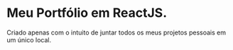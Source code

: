 # Meu Portfólio em ReactJS.

Criado apenas com o intuito de juntar todos os meus projetos pessoais
em um único local.